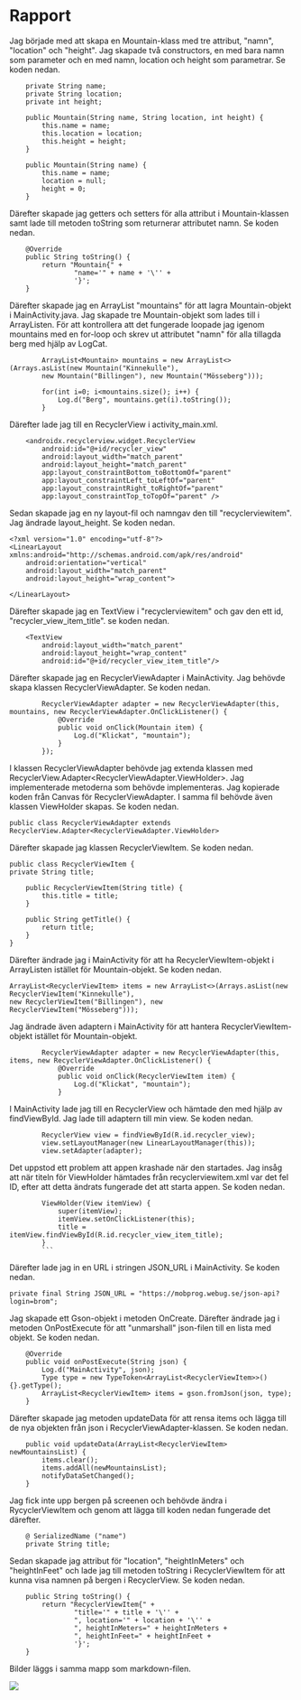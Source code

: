 
# Rapport

Jag började med att skapa en Mountain-klass med tre attribut, "namn", "location" och "height".
Jag skapade två constructors, en med bara namn som parameter och en med namn, location och height 
som parametrar. Se koden nedan.
```
    private String name;
    private String location;
    private int height;

    public Mountain(String name, String location, int height) {
        this.name = name;
        this.location = location;
        this.height = height;
    }

    public Mountain(String name) {
        this.name = name;
        location = null;
        height = 0;
    }
```
Därefter skapade jag getters och setters för alla attribut i Mountain-klassen samt lade till metoden
toString som returnerar attributet namn. Se koden nedan.
```
    @Override
    public String toString() {
        return "Mountain{" +
                "name='" + name + '\'' +
                '}';
    }
```
Därefter skapade jag en ArrayList "mountains" för att lagra Mountain-objekt i MainActivity.java.
Jag skapade tre Mountain-objekt som lades till i ArrayListen. För att kontrollera att det fungerade
loopade jag igenom mountains med en for-loop och skrev ut attributet "namn" för alla tillagda berg
med hjälp av LogCat.
```
        ArrayList<Mountain> mountains = new ArrayList<>(Arrays.asList(new Mountain("Kinnekulle"),
        new Mountain("Billingen"), new Mountain("Mösseberg")));

        for(int i=0; i<mountains.size(); i++) {
            Log.d("Berg", mountains.get(i).toString());
        }
```
Därefter lade jag till en RecyclerView i activity_main.xml.
```
    <androidx.recyclerview.widget.RecyclerView
        android:id="@+id/recycler_view"
        android:layout_width="match_parent"
        android:layout_height="match_parent"
        app:layout_constraintBottom_toBottomOf="parent"
        app:layout_constraintLeft_toLeftOf="parent"
        app:layout_constraintRight_toRightOf="parent"
        app:layout_constraintTop_toTopOf="parent" />
```
Sedan skapade jag en ny layout-fil och namngav den till "recyclerviewitem". Jag ändrade layout_height.
Se koden nedan.
```
<?xml version="1.0" encoding="utf-8"?>
<LinearLayout xmlns:android="http://schemas.android.com/apk/res/android"
    android:orientation="vertical"
    android:layout_width="match_parent"
    android:layout_height="wrap_content">

</LinearLayout>
```
Därefter skapade jag en TextView i "recyclerviewitem" och gav den ett id, "recycler_view_item_title".
se koden nedan.
```
    <TextView
        android:layout_width="match_parent"
        android:layout_height="wrap_content"
        android:id="@+id/recycler_view_item_title"/>
```
Därefter skapade jag en RecyclerViewAdapter i MainActivity. Jag behövde skapa klassen RecyclerViewAdapter.
Se koden nedan.
```
        RecyclerViewAdapter adapter = new RecyclerViewAdapter(this, mountains, new RecyclerViewAdapter.OnClickListener() {
            @Override
            public void onClick(Mountain item) {
                Log.d("Klickat", "mountain");
            }
        });
```
I klassen RecyclerViewAdapter behövde jag extenda klassen med RecyclerView.Adapter<RecyclerViewAdapter.ViewHolder>.
Jag implementerade metoderna som behövde implementeras. Jag kopierade koden från Canvas för
RecyclerViewAdapter. I samma fil behövde även klassen ViewHolder skapas. Se koden nedan.
```
public class RecyclerViewAdapter extends RecyclerView.Adapter<RecyclerViewAdapter.ViewHolder>
```

Därefter skapade jag klassen RecyclerViewItem. Se koden nedan.
```
public class RecyclerViewItem {
private String title;

    public RecyclerViewItem(String title) {
        this.title = title;
    }

    public String getTitle() {
        return title;
    }
}
```
Därefter ändrade jag i MainActivity för att ha RecyclerViewItem-objekt i ArrayListen istället för
Mountain-objekt. Se koden nedan.
```
ArrayList<RecyclerViewItem> items = new ArrayList<>(Arrays.asList(new RecyclerViewItem("Kinnekulle"),
new RecyclerViewItem("Billingen"), new RecyclerViewItem("Mösseberg")));

```

Jag ändrade även adaptern i MainActivity för att hantera RecyclerViewItem-objekt istället för
Mountain-objekt.
```
        RecyclerViewAdapter adapter = new RecyclerViewAdapter(this, items, new RecyclerViewAdapter.OnClickListener() {
            @Override
            public void onClick(RecyclerViewItem item) {
                Log.d("Klickat", "mountain");
            }
```

I MainActivity lade jag till en RecyclerView och hämtade den med hjälp av findViewById. Jag lade till
adaptern till min view. Se koden nedan.
```
        RecyclerView view = findViewById(R.id.recycler_view);
        view.setLayoutManager(new LinearLayoutManager(this));
        view.setAdapter(adapter);
```
Det uppstod ett problem att appen krashade när den startades. Jag insåg att när titeln för ViewHolder
hämtades från recyclerviewitem.xml var det fel ID, efter att detta ändrats fungerade det att starta
appen. Se koden nedan.
```
        ViewHolder(View itemView) {
            super(itemView);
            itemView.setOnClickListener(this);
            title = itemView.findViewById(R.id.recycler_view_item_title);
        }
        ```
```
Därefter lade jag in en URL i stringen JSON_URL i MainActivity. Se koden nedan.
```
private final String JSON_URL = "https://mobprog.webug.se/json-api?login=brom";
```
Jag skapade ett Gson-objekt i metoden OnCreate. Därefter ändrade jag i metoden OnPostExecute för att
"unmarshall" json-filen till en lista med objekt. Se koden nedan.
```
    @Override
    public void onPostExecute(String json) {
        Log.d("MainActivity", json);
        Type type = new TypeToken<ArrayList<RecyclerViewItem>>() {}.getType();
        ArrayList<RecyclerViewItem> items = gson.fromJson(json, type);
    }
```
Därefter skapade jag metoden updateData för att rensa items och lägga till de nya objekten från
json i RecyclerViewAdapter-klassen. Se koden nedan.
```
    public void updateData(ArrayList<RecyclerViewItem> newMountainsList) {
        items.clear();
        items.addAll(newMountainsList);
        notifyDataSetChanged();
    }
```
Jag fick inte upp bergen på screenen och behövde ändra i RycyclerViewItem och genom att lägga till
koden nedan fungerade det därefter.
```
    @ SerializedName ("name")
    private String title;
```
Sedan skapade jag attribut för "location", "heightInMeters" och "heightInFeet" och lade jag till 
metoden toString i RecyclerViewItem för att kunna visa namnen på bergen i RecyclerView. Se koden nedan.
```
    public String toString() {
        return "RecyclerViewItem{" +
                "title='" + title + '\'' +
                ", location='" + location + '\'' +
                ", heightInMeters=" + heightInMeters +
                ", heightInFeet=" + heightInFeet +
                '}';
    }
```
Bilder läggs i samma mapp som markdown-filen.

![](android.png)

